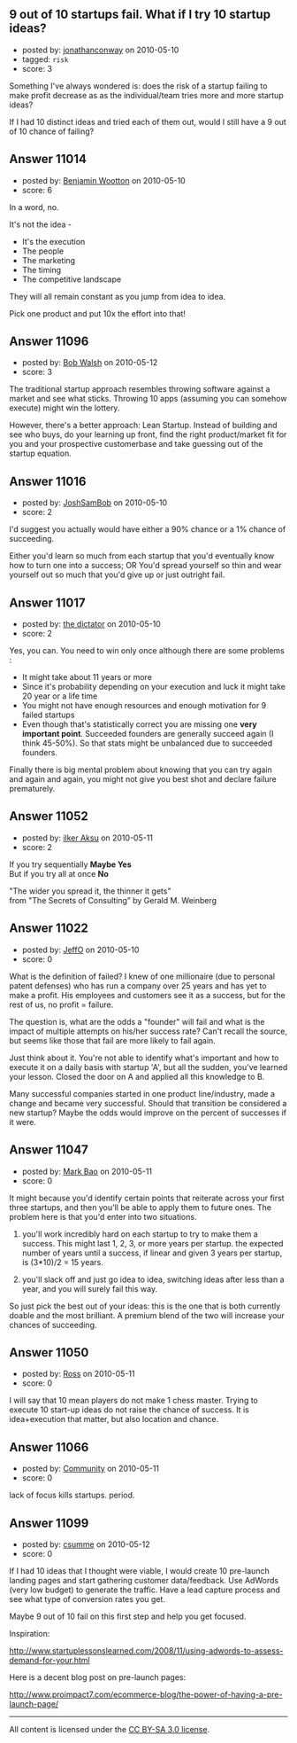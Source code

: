 ## 9 out of 10 startups fail. What if I try 10 startup ideas?

- posted by: [jonathanconway](https://stackexchange.com/users/-1/2831-jonathanconway) on 2010-05-10
- tagged: `risk`
- score: 3

Something I've always wondered is: does the risk of a startup failing to make profit decrease as as the individual/team tries more and more startup ideas?

If I had 10 distinct ideas and tried each of them out, would I still have a 9 out of 10 chance of failing?


## Answer 11014

- posted by: [Benjamin Wootton](https://stackexchange.com/users/-1/2094-benjamin-wootton) on 2010-05-10
- score: 6

In a word, no.

It's not the idea - 

 - It's the execution 
 - The people 
 - The marketing 
 - The timing 
 - The competitive landscape

They will all remain constant as you jump from idea to idea.  

Pick one product and put 10x the effort into that!





## Answer 11096

- posted by: [Bob Walsh](https://stackexchange.com/users/-1/346-bob-walsh) on 2010-05-12
- score: 3

The traditional startup approach resembles throwing software against a market and see what sticks. Throwing 10 apps (assuming you can somehow execute) might win the lottery.

However, there's a better approach: Lean Startup. Instead of building and see who buys, do your learning up front, find the right product/market fit for you and your prospective customerbase and take guessing out of the startup equation.


## Answer 11016

- posted by: [JoshSamBob](https://stackexchange.com/users/-1/940-joshsambob) on 2010-05-10
- score: 2

I'd suggest you actually would have either a 90% chance or a 1% chance of succeeding.

Either you'd learn so much from each startup that you'd eventually know how to turn one into a success;
OR 
You'd spread yourself so thin and wear yourself out so much that you'd give up or just outright fail. 


## Answer 11017

- posted by: [the dictator](https://stackexchange.com/users/-1/473-the-dictator) on 2010-05-10
- score: 2

Yes, you can. You need to win only once although there are some problems :

 * It might take about 11 years or more
 * Since it's probability depending on your execution and luck it might take 20 year or a life time
 * You might not have enough resources and enough motivation for 9 failed startups
 * Even though that's statistically correct you are missing one **very important point**. Succeeded founders are generally succeed again (I think 45-50%). So that stats might be unbalanced due to succeeded founders.

Finally there is big mental problem about knowing that you can try again and again and again, you might not give you best shot and declare failure prematurely.



## Answer 11052

- posted by: [ilker Aksu](https://stackexchange.com/users/-1/942-ilker-aksu) on 2010-05-11
- score: 2

If you try sequentially **Maybe Yes**  
But if you try all at once **No**

"The wider you spread it, the thinner it gets"  
from "The Secrets of Consulting” by Gerald M. Weinberg


## Answer 11022

- posted by: [JeffO](https://stackexchange.com/users/-1/1796-jeffo) on 2010-05-10
- score: 0

What is the definition of failed? I knew of one millionaire (due to personal patent defenses) who has run a company over 25 years and has yet to make a profit. His employees and customers see it as a success, but for the rest of us, no profit = failure. 

The question is, what are the odds a "founder" will fail and what is the impact of multiple attempts on his/her success rate? Can't recall the source, but seems like those that fail are more likely to fail again. 

Just think about it. You're not able to identify what's important and how to execute it on a daily basis with startup 'A', but all the sudden, you've learned your lesson. Closed the door on A and applied all this knowledge to B. 

Many successful companies started in one product line/industry, made a change and became very successful. Should that transition be considered a new startup? Maybe the odds would improve on the percent of successes if it were.


## Answer 11047

- posted by: [Mark Bao](https://stackexchange.com/users/-1/58-mark-bao) on 2010-05-11
- score: 0

It might because you'd identify certain points that reiterate across your first three startups, and then you'll be able to apply them to future ones. The problem here is that you'd enter into two situations.

 1. you'll work incredibly hard on each startup to try to make them a success. This might last 1, 2, 3, or more years per startup. the expected number of years until a success, if linear and given 3 years per startup, is (3*10)/2 = 15 years.

 2. you'll slack off and just go idea to idea, switching ideas after less than a year, and you will surely fail this way.

So just pick the best out of your ideas: this is the one that is both currently doable and the most brilliant. A premium blend of the two will increase your chances of succeeding.


## Answer 11050

- posted by: [Ross](https://stackexchange.com/users/-1/1390-ross) on 2010-05-11
- score: 0

I will say that 10 mean players do not make 1 chess master. Trying to execute 10 start-up ideas do not raise the chance of success. It is idea+execution that matter, but also location and chance.


## Answer 11066

- posted by: [Community](https://stackexchange.com/users/-1/-1-community) on 2010-05-11
- score: 0

lack of focus kills startups. period.


## Answer 11099

- posted by: [csumme](https://stackexchange.com/users/-1/3360-csumme) on 2010-05-12
- score: 0

<p>If I had 10 ideas that I thought were viable, I would create 10 pre-launch landing pages and start gathering customer data/feedback.  Use AdWords (very low budget) to generate the traffic.  Have a lead capture process and see what type of conversion rates you get.</p>

<p>Maybe 9 out of 10 fail on this first step and help you get focused.</p>

<p>Inspiration:</p>

<p><a href="http://www.startuplessonslearned.com/2008/11/using-adwords-to-assess-demand-for-your.html" rel="nofollow">http://www.startuplessonslearned.com/2008/11/using-adwords-to-assess-demand-for-your.html</a></p>

<p>Here is a decent blog post on pre-launch pages:</p>

<p><a href="http://www.proimpact7.com/ecommerce-blog/the-power-of-having-a-pre-launch-page/" rel="nofollow">http://www.proimpact7.com/ecommerce-blog/the-power-of-having-a-pre-launch-page/</a></p>




---

All content is licensed under the [CC BY-SA 3.0 license](https://creativecommons.org/licenses/by-sa/3.0/).
